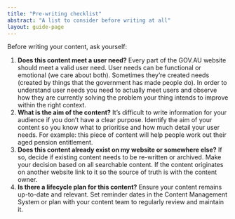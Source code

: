 ```yaml
---
title: "Pre-writing checklist"
abstract: "A list to consider before writing at all"
layout: guide-page
---
```


Before writing your content, ask yourself:

1. **Does this content meet a user need?** Every part of the GOV.AU website should meet a valid user need. User needs can be functional or emotional (we care about both). Sometimes they’re created needs (created by things that the government has made people do). In order to understand user needs you need to actually meet users and observe how they are currently solving the problem your thing intends to improve within the right context.
2. **What is the aim of the content?** It’s difficult to write information for your audience if you don’t have a clear purpose. Identify the aim of your content so you know what to prioritise and how much detail your user needs. For example: this piece of content will help people work out their aged pension entitlement.
3. **Does this content already exist on my website or somewhere else?** If so, decide if existing content needs to be re-written or archived. Make your decision based on all searchable content. If the content originates on another website link to it so the source of truth is with the content owner.
4. **Is there a lifecycle plan for this content?** Ensure your content remains up-to-date and relevant. Set reminder dates in the Content Management System or plan with your content team to regularly review and maintain it.
